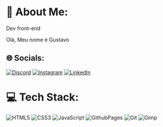 # 👾 About Me:
Dev front-end 

Olá, Meu nome é Gustavo

## 🌐 Socials:
[![Discord](https://img.shields.io/badge/Discord-%237289DA.svg?logo=discord&logoColor=white)](https://discord.gg/gustavo_melo09) [![Instagram](https://img.shields.io/badge/Instagram-%23E4405F.svg?logo=Instagram&logoColor=white)](https://instagram.com/gustavo.nunes_09) [![LinkedIn](https://img.shields.io/badge/LinkedIn-%230077B5.svg?logo=linkedin&logoColor=white)](https://linkedin.com/in/linkedin.com/in/gustavo-nunes-b5aa1620a) 

# 💻 Tech Stack:
![HTML5](https://img.shields.io/badge/html5-%23E34F26.svg?style=for-the-badge&logo=html5&logoColor=white) ![CSS3](https://img.shields.io/badge/css3-%231572B6.svg?style=for-the-badge&logo=css3&logoColor=white) ![JavaScript](https://img.shields.io/badge/javascript-%23323330.svg?style=for-the-badge&logo=javascript&logoColor=%23F7DF1E)  ![GithubPages](https://img.shields.io/badge/github%20pages-121013?style=for-the-badge&logo=github&logoColor=white) ![Git](https://img.shields.io/badge/git-%23F05033.svg?style=for-the-badge&logo=git&logoColor=white) ![Gimp](https://img.shields.io/badge/Gimp-657D8B?style=for-the-badge&logo=gimp&logoColor=FFFFFF) 




